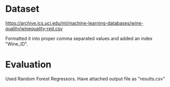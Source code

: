 # Dataset
https://archive.ics.uci.edu/ml/machine-learning-databases/wine-quality/winequality-red.csv

Formatted it into proper comma separated values and added an index "Wine_ID".

# Evaluation
Used Random Forest Regressors. Have attached output file as "results.csv"
